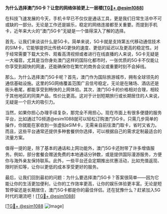 **为什么选择澳门5G卡？让您的网络体验更上一层楼[[TG💪+ @esim1088](https://t.me/s/esim1088)]**

在科技飞速发展的今天，手机卡早已不仅仅是通话工具，更是我们日常生活中不可或缺的一部分。无论是工作还是娱乐，稳定的网络连接都至关重要。而提到手机卡，近年来大火的“澳门5G卡”无疑是一个值得深入了解的选择。

首先，让我们来谈谈什么是5G卡。简单来说，5G卡就是支持第五代移动通信技术的SIM卡，它能够提供比传统4G更快的速度、更低的延迟以及更高的稳定性。对于经常需要下载大文件、观看高清视频或者进行在线直播的人来说，5G卡无疑是一大福音。尤其是当你身处澳门这样的国际化都市时，一张优质的5G卡不仅能让你享受到超快的网速，还能确保你在繁忙的商务会议或重要时刻不会掉线。

那么，为什么选择澳门5G卡呢？首先，澳门作为国际旅游城市，拥有全球领先的通信基础设施。这里的5G网络覆盖范围广且信号稳定，无论是在赌场、酒店还是街头巷尾，都能享受到畅快的上网体验。其次，澳门5G卡的价格相对合理，相较于其他地区的同类产品，性价比更高。这对于计划短期旅行或长期居住的人来说，无疑是一个巨大的吸引力。

当然，如果你担心办理手续复杂，那完全不用担心。现在市面上有很多便捷的服务平台，比如通过TG频道@esim1088就可以轻松订购澳门5G卡。只需几步简单的操作，你就能在家收到一张虚拟eSIM卡，无需亲自前往澳门取卡，省时又省力。而且，这些平台通常还提供多种套餐供你选择，可以根据自己的需求定制最适合的流量方案。

值得一提的是，除了基本的通话和上网功能外，澳门5G卡还附带了许多增值服务。例如，部分套餐会赠送免费的本地通话分钟数，或是提供国际漫游服务，方便你与海外亲友保持联系。此外，一些平台还会定期推出优惠活动，比如充值返现、限时折扣等，让你以更低的成本享受更好的服务。

最后，让我们回到最初的问题：为什么要选择澳门5G卡？答案很简单——因为它能让你的生活更加便利，让你的工作效率更高，让你的娱乐体验更丰富。无论是短暂停留还是长期居住，澳门5G卡都是你的最佳伴侣。还在犹豫什么？赶紧加入5G时代的潮流吧！[[TG💪+ @esim1088](https://t.me/s/esim1088)]

[[TG💪+ @esim1088](https://t.me/s/esim1088) ![Image](https://i.postimg.cc/4NQfJmqS/Snipaste-2025-05-13-00-14-12.png)]